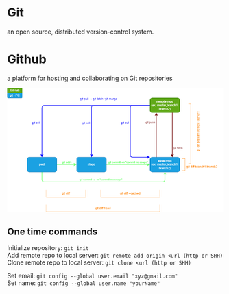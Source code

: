 # Git

an open source, distributed version-control system.

# Github

a platform for hosting and collaborating on Git repositories

![Git and GitHub](./../img/workflow-git.drawio.png)

## One time commands

Initialize repository: `git init`  
Add remote repo to local server: `git remote add origin <url (http or SHH)`  
Clone remote repo to local server: `git clone <url (http or SHH)`

Set email: `git config --global user.email "xyz@gmail.com"`  
Set name: `git config --global user.name "yourName"`
